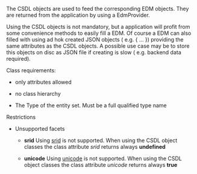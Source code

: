 The CSDL objects are used to feed the corresponding EDM objects. They are returned from the application by using a EdmProvider.

Using the CSDL objects is not mandatory, but a application will profit from some convenience methods to easily fill a EDM. Of course a EDM can also filled with using ad hok created JSON objects ( e.g. { ... }) providing the same attributes as the CSDL objects. A possible use case may be to store this objects on disc as JSON file if creating is slow ( e.g. backend data required).

Class requirements:

* only attributes allowed
* no class hierarchy


* The Type of the entity set. Must be a full qualified type name

Restrictions

* Unsupported facets

    * **srid**
        Using [srid](odata-v4.0-os-part3-csdl.html#_Toc372793916) is not supported.
        When using the CSDL object classes the class attribute *srid* returns always **undefined**
    
    * **unicode**
        Using [unicode](odata-v4.0-os-part3-csdl.html#_Toc372793915) is not supported.
        When using the CSDL object classes the class attribute *unicode* returns always **true**
   
